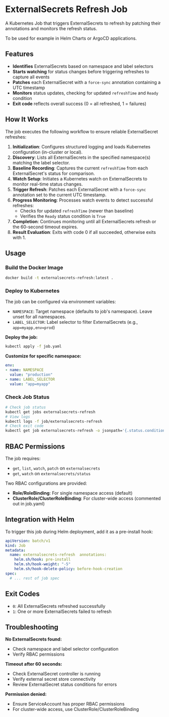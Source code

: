 # ExternalSecrets Refresh Job

A Kubernetes Job that triggers ExternalSecrets to refresh by patching their annotations and monitors the refresh status.

To be used for example in Helm Charts or ArgoCD applications.

## Features

- **Identifies** ExternalSecrets based on namespace and label selectors
- **Starts watching** for status changes before triggering refreshes to capture all events
- **Patches** each ExternalSecret with a `force-sync` annotation containing a UTC timestamp
- **Monitors** status updates, checking for updated `refreshTime` and `Ready` condition
- **Exit code** reflects overall success (0 = all refreshed, 1 = failures)

## How It Works

The job executes the following workflow to ensure reliable ExternalSecret refreshes:

1. **Initialization**: Configures structured logging and loads Kubernetes configuration (in-cluster or local).
2. **Discovery**: Lists all ExternalSecrets in the specified namespace(s) matching the label selector.
3. **Baseline Recording**: Captures the current `refreshTime` from each ExternalSecret's status for comparison.
4. **Watch Setup**: Initiates a Kubernetes watch on ExternalSecrets to monitor real-time status changes.
5. **Trigger Refresh**: Patches each ExternalSecret with a `force-sync` annotation set to the current UTC timestamp.
6. **Progress Monitoring**: Processes watch events to detect successful refreshes:
   - Checks for updated `refreshTime` (newer than baseline)
   - Verifies the `Ready` status condition is `True`
7. **Completion**: Continues monitoring until all ExternalSecrets refresh or the 60-second timeout expires.
8. **Result Evaluation**: Exits with code 0 if all succeeded, otherwise exits with 1.

## Usage

### Build the Docker Image

```bash
docker build -t externalsecrets-refresh:latest .
```

### Deploy to Kubernetes

The job can be configured via environment variables:

- `NAMESPACE`: Target namespace (defaults to job's namespace). Leave unset for all namespaces.
- `LABEL_SELECTOR`: Label selector to filter ExternalSecrets (e.g., `app=myapp,env=prod`)

**Deploy the job:**

```bash
kubectl apply -f job.yaml
```

**Customize for specific namespace:**

```yaml
env:
- name: NAMESPACE
  value: "production"
- name: LABEL_SELECTOR
  value: "app=myapp"
```

### Check Job Status

```bash
# Check job status
kubectl get jobs externalsecrets-refresh
# View logs
kubectl logs -f job/externalsecrets-refresh
# Check exit code
kubectl get job externalsecrets-refresh -o jsonpath='{.status.conditions[?(@.type=="Failed")].reason}'
```

## RBAC Permissions

The job requires:

- `get`, `list`, `watch`, `patch` on `externalsecrets`
- `get`, `watch` on `externalsecrets/status`

Two RBAC configurations are provided:

- **Role/RoleBinding**: For single namespace access (default)
- **ClusterRole/ClusterRoleBinding**: For cluster-wide access (commented out in job.yaml)

## Integration with Helm

To trigger this job during Helm deployment, add it as a pre-install hook:

```yaml
apiVersion: batch/v1
kind: Job
metadata:
  name: externalsecrets-refresh  annotations:
    helm.sh/hook: pre-install
    helm.sh/hook-weight: "-5"
    helm.sh/hook-delete-policy: before-hook-creation
spec:
  # ... rest of job spec
```

## Exit Codes

- `0`: All ExternalSecrets refreshed successfully
- `1`: One or more ExternalSecrets failed to refresh

## Troubleshooting

**No ExternalSecrets found:**

- Check namespace and label selector configuration
- Verify RBAC permissions

**Timeout after 60 seconds:**

- Check ExternalSecret controller is running
- Verify external secret store connectivity
- Review ExternalSecret status conditions for errors

**Permission denied:**

- Ensure ServiceAccount has proper RBAC permissions
- For cluster-wide access, use ClusterRole/ClusterRoleBinding
